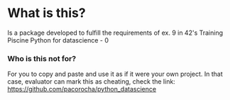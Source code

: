 # What is this?

Is a package developed to fulfill the requirements of ex. 9 in 42's Training
Piscine Python for datascience - 0

### Who is this not for?

For you to copy and paste and use it as if it were your own project. In that
case, evaluator can mark this as cheating, check the link:
https://github.com/pacorocha/python_datascience
